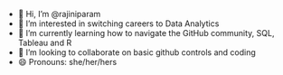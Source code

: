 - 👋 Hi, I’m @rajiniparam
- 👀 I’m interested in switching careers to Data Analytics
- 🌱 I’m currently learning how to navigate the GitHub community, SQL, Tableau and R
- 💞️ I’m looking to collaborate on basic github controls and coding
- 😄 Pronouns: she/her/hers


<!---
rajiniparam/rajiniparam is a ✨ special ✨ repository because its `README.md` (this file) appears on your GitHub profile.
You can click the Preview link to take a look at your changes.
--->
